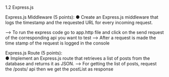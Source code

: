 1.2 Express.js

Express.js Middleware (5 points):
● Create an Express.js middleware that logs the timestamp and the
requested URL for every incoming request.

--> To run the express code go to app.http file and click on the send request of the
corresponding api you want to test
--> After a request is made the time stamp of the request is logged in the console

Express.js Route (5 points):  
● Implement an Express.js route that retrieves a list of posts from the
database and returns it as JSON.
--> For getting the list of posts, request the /posts/ api then we get the postList as response
